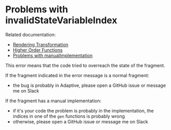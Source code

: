 # Problems with invalidStateVariableIndex

Related documentation:

* [Rendering Transformation](../internals/rendering-transformation.md)
* [Higher Order Functions](../internals/mechanisms.md#higher-order-arguments)
* [Problems with manualImplementation](./manualImplementation.md)
 
This error means that the code tried to overreach the state of the fragment.

If the fragment indicated in the error message is a normal fragment:

* the bug is probably in Adaptive, please open a GitHub issue or message me on Slack

If the fragment has a manual implementation:

* if it's your code the problem is probably in the implementation, the indices in one of the `gen` functions is probably wrong
* otherwise, please open a GitHub issue or message me on Slack